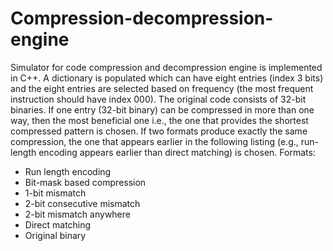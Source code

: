 # Compression-decompression-engine

Simulator for code compression and decompression engine is implemented in C++. 
A dictionary is populated which can have eight entries (index 3 bits) and the eight entries are selected based on frequency (the most frequent instruction should have index 000). The original code consists of 32-bit binaries.
If one entry (32-bit binary) can be compressed in more than one way, then the most beneficial one i.e., the one that provides the shortest compressed pattern is chosen. If two formats produce exactly the same compression, the one that appears earlier in the following listing (e.g., run-length encoding appears earlier than direct matching) is chosen.
Formats:
 - Run length encoding
 - Bit-mask based compression
 - 1-bit mismatch
 - 2-bit consecutive mismatch
 - 2-bit mismatch anywhere
 - Direct matching
 - Original binary
